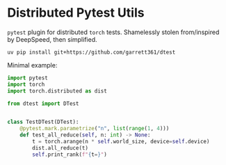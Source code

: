 # Distributed Pytest Utils

`pytest` plugin for distributed `torch` tests. Shamelessly stolen from/inspired by DeepSpeed, then
simplified.

```
uv pip install git+https://github.com/garrett361/dtest
```

Minimal example:

```python
import pytest
import torch
import torch.distributed as dist

from dtest import DTest


class TestDTest(DTest):
    @pytest.mark.parametrize("n", list(range(1, 4)))
    def test_all_reduce(self, n: int) -> None:
        t = torch.arange(n * self.world_size, device=self.device)
        dist.all_reduce(t)
        self.print_rank(f"{t=}")
```
